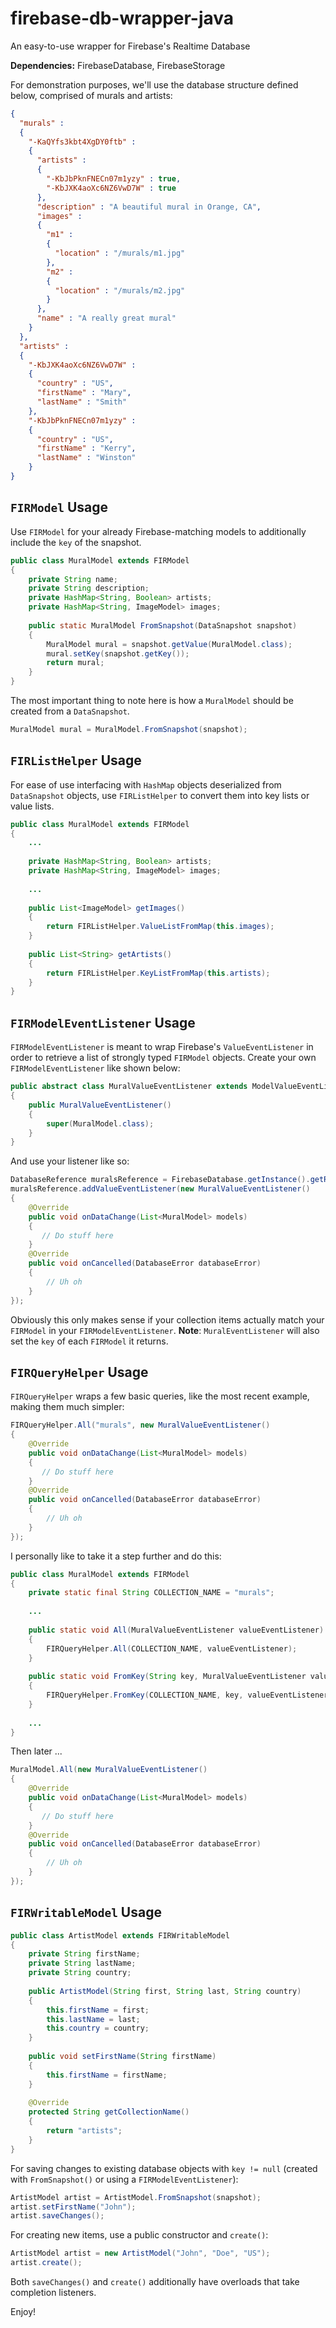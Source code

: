 # firebase-db-wrapper-java
An easy-to-use wrapper for Firebase's Realtime Database

**Dependencies:** FirebaseDatabase, FirebaseStorage

For demonstration purposes, we'll use the database structure defined below, comprised of murals and artists:
```json
{
  "murals" : 
  {
    "-KaQYfs3kbt4XgDY0ftb" : 
    {
      "artists" : 
      {
        "-KbJbPknFNECn07m1yzy" : true,
        "-KbJXK4aoXc6NZ6VwD7W" : true
      },
      "description" : "A beautiful mural in Orange, CA",
      "images" : 
      {
        "m1" : 
        {
          "location" : "/murals/m1.jpg"
        },
        "m2" : 
        {
          "location" : "/murals/m2.jpg"
        }
      },
      "name" : "A really great mural"
    }
  },
  "artists" : 
  {
    "-KbJXK4aoXc6NZ6VwD7W" : 
    {
      "country" : "US",
      "firstName" : "Mary",
      "lastName" : "Smith"
    },
    "-KbJbPknFNECn07m1yzy" : 
    {
      "country" : "US",
      "firstName" : "Kerry",
      "lastName" : "Winston"
    }
}
```
## `FIRModel` Usage
Use `FIRModel` for your already Firebase-matching models to additionally include the `key` of the snapshot.
```java
public class MuralModel extends FIRModel
{
    private String name;
    private String description;
    private HashMap<String, Boolean> artists;
    private HashMap<String, ImageModel> images;
    
    public static MuralModel FromSnapshot(DataSnapshot snapshot)
    {
        MuralModel mural = snapshot.getValue(MuralModel.class);
        mural.setKey(snapshot.getKey());
        return mural;
    }
}
```
The most important thing to note here is how a `MuralModel` should be created from a `DataSnapshot`.
```java
MuralModel mural = MuralModel.FromSnapshot(snapshot);
```

## `FIRListHelper` Usage
For ease of use interfacing with `HashMap` objects deserialized from `DataSnapshot` objects, use `FIRListHelper` to convert them into key lists or value lists.
```java
public class MuralModel extends FIRModel
{
    ...
    
    private HashMap<String, Boolean> artists;
    private HashMap<String, ImageModel> images;
    
    ...
    
    public List<ImageModel> getImages()
    {
        return FIRListHelper.ValueListFromMap(this.images);
    }
    
    public List<String> getArtists()
    {
        return FIRListHelper.KeyListFromMap(this.artists);
    }
}
```

## `FIRModelEventListener` Usage
`FIRModelEventListener` is meant to wrap Firebase's `ValueEventListener` in order to retrieve a list of strongly typed `FIRModel` objects. Create your own `FIRModelEventListener` like shown below:
```java
public abstract class MuralValueEventListener extends ModelValueEventListener<MuralModel>
{
    public MuralValueEventListener()
    {
        super(MuralModel.class);
    }
}
```
And use your listener like so:
```java
DatabaseReference muralsReference = FirebaseDatabase.getInstance().getReference("murals");
muralsReference.addValueEventListener(new MuralValueEventListener()
{
    @Override
    public void onDataChange(List<MuralModel> models)
    {
       // Do stuff here
    }
    @Override
    public void onCancelled(DatabaseError databaseError)
    {
        // Uh oh
    }
});
```
Obviously this only makes sense if your collection items actually match your `FIRModel` in your `FIRModelEventListener`.
**Note**: `MuralEventListener` will also set the `key` of each `FIRModel` it returns.

## `FIRQueryHelper` Usage
`FIRQueryHelper` wraps a few basic queries, like the most recent example, making them much simpler:
```java
FIRQueryHelper.All("murals", new MuralValueEventListener()
{
    @Override
    public void onDataChange(List<MuralModel> models)
    {
       // Do stuff here
    }
    @Override
    public void onCancelled(DatabaseError databaseError)
    {
        // Uh oh
    }
});
```
I personally like to take it a step further and do this:
```java
public class MuralModel extends FIRModel
{
    private static final String COLLECTION_NAME = "murals";
    
    ...
    
    public static void All(MuralValueEventListener valueEventListener)
    {
        FIRQueryHelper.All(COLLECTION_NAME, valueEventListener);
    }
    
    public static void FromKey(String key, MuralValueEventListener valueEventListener)
    {
        FIRQueryHelper.FromKey(COLLECTION_NAME, key, valueEventListener);
    }
    
    ...
}
```
Then later ...
```java
MuralModel.All(new MuralValueEventListener()
{
    @Override
    public void onDataChange(List<MuralModel> models)
    {
       // Do stuff here
    }
    @Override
    public void onCancelled(DatabaseError databaseError)
    {
        // Uh oh
    }
});
```

## `FIRWritableModel` Usage
```java
public class ArtistModel extends FIRWritableModel
{
    private String firstName;
    private String lastName;
    private String country;
    
    public ArtistModel(String first, String last, String country)
    {
        this.firstName = first;
        this.lastName = last;
        this.country = country;
    }
    
    public void setFirstName(String firstName)
    {
        this.firstName = firstName;
    }
    
    @Override
    protected String getCollectionName()
    {
        return "artists";
    }
}
```
For saving changes to existing database objects with `key != null` (created with `FromSnapshot()` or using a `FIRModelEventListener`):
```java
ArtistModel artist = ArtistModel.FromSnapshot(snapshot);
artist.setFirstName("John");
artist.saveChanges();
```
For creating new items, use a public constructor and `create()`:
```java
ArtistModel artist = new ArtistModel("John", "Doe", "US");
artist.create();
```
Both `saveChanges()` and `create()` additionally have overloads that take completion listeners.

Enjoy!
